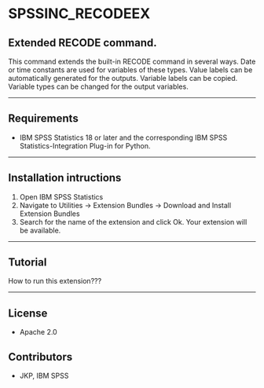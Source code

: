 # SPSSINC_RECODEEX
## Extended RECODE command.
This command extends the built-in RECODE command in several ways. Date or time constants are used for variables of these types. Value labels can be automatically generated for the outputs. Variable labels can be copied.  Variable types can be changed for the output variables.

---
Requirements
----
- IBM SPSS Statistics 18 or later and the corresponding IBM SPSS Statistics-Integration Plug-in for Python.

---
Installation intructions
----
1. Open IBM SPSS Statistics
2. Navigate to Utilities -> Extension Bundles -> Download and Install Extension Bundles
3. Search for the name of the extension and click Ok. Your extension will be available.

---
Tutorial
----

How to run this extension???

---
License
----

- Apache 2.0
                              
Contributors
----

  - JKP, IBM SPSS
